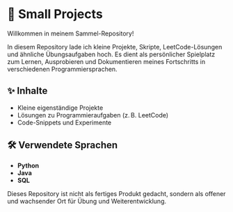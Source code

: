 # 🧩 Small Projects

Willkommen in meinem Sammel-Repository!

In diesem Repository lade ich kleine Projekte, Skripte, LeetCode-Lösungen und ähnliche Übungsaufgaben hoch. Es dient als persönlicher Spielplatz zum Lernen, Ausprobieren und Dokumentieren meines Fortschritts in verschiedenen Programmiersprachen.

## ✨ Inhalte

- Kleine eigenständige Projekte  
- Lösungen zu Programmieraufgaben (z. B. LeetCode)  
- Code-Snippets und Experimente  

## 🛠️ Verwendete Sprachen

- **Python**
- **Java**
- **SQL**

Dieses Repository ist nicht als fertiges Produkt gedacht, sondern als offener und wachsender Ort für Übung und Weiterentwicklung.
